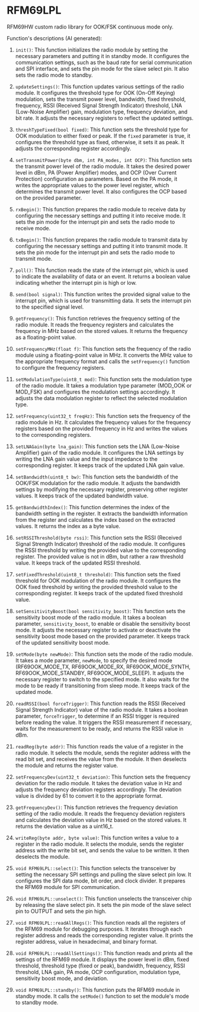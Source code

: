 # RFM69LPL
RFM69HW custom radio library for OOK/FSK continuous mode only.

Function's descriptions (AI generated): 

1. `init()`: This function initializes the radio module by setting the necessary parameters and putting it in standby mode. It configures the communication settings, such as the baud rate for serial communication and SPI interface, and sets the pin mode for the slave select pin. It also sets the radio mode to standby.

2. `updateSettings()`: This function updates various settings of the radio module. It configures the threshold type for OOK (On-Off Keying) modulation, sets the transmit power level, bandwidth, fixed threshold, frequency, RSSI (Received Signal Strength Indicator) threshold, LNA (Low-Noise Amplifier) gain, modulation type, frequency deviation, and bit rate. It adjusts the necessary registers to reflect the updated settings.

3. `threshTypeFixed(bool fixed)`: This function sets the threshold type for OOK modulation to either fixed or peak. If the `fixed` parameter is true, it configures the threshold type as fixed, otherwise, it sets it as peak. It adjusts the corresponding register accordingly.

4. `setTransmitPower(byte dbm, int PA_modes, int OCP)`: This function sets the transmit power level of the radio module. It takes the desired power level in dBm, PA (Power Amplifier) modes, and OCP (Over Current Protection) configuration as parameters. Based on the PA mode, it writes the appropriate values to the power level register, which determines the transmit power level. It also configures the OCP based on the provided parameter.

5. `rxBegin()`: This function prepares the radio module to receive data by configuring the necessary settings and putting it into receive mode. It sets the pin mode for the interrupt pin and sets the radio mode to receive mode.

6. `txBegin()`: This function prepares the radio module to transmit data by configuring the necessary settings and putting it into transmit mode. It sets the pin mode for the interrupt pin and sets the radio mode to transmit mode.

7. `poll()`: This function reads the state of the interrupt pin, which is used to indicate the availability of data or an event. It returns a boolean value indicating whether the interrupt pin is high or low.

8. `send(bool signal)`: This function writes the provided signal value to the interrupt pin, which is used for transmitting data. It sets the interrupt pin to the specified signal level.

9. `getFrequency()`: This function retrieves the frequency setting of the radio module. It reads the frequency registers and calculates the frequency in MHz based on the stored values. It returns the frequency as a floating-point value.

10. `setFrequencyMHz(float f)`: This function sets the frequency of the radio module using a floating-point value in MHz. It converts the MHz value to the appropriate frequency format and calls the `setFrequency()` function to configure the frequency registers.

11. `setModulationType(uint8_t mod)`: This function sets the modulation type of the radio module. It takes a modulation type parameter (MOD_OOK or MOD_FSK) and configures the modulation settings accordingly. It adjusts the data modulation register to reflect the selected modulation type.

12. `setFrequency(uint32_t freqHz)`: This function sets the frequency of the radio module in Hz. It calculates the frequency values for the frequency registers based on the provided frequency in Hz and writes the values to the corresponding registers.

13. `setLNAGain(byte lna_gain)`: This function sets the LNA (Low-Noise Amplifier) gain of the radio module. It configures the LNA settings by writing the LNA gain value and the input impedance to the corresponding register. It keeps track of the updated LNA gain value.

14. `setBandwidth(uint8_t bw)`: This function sets the bandwidth of the OOK/FSK modulation for the radio module. It adjusts the bandwidth settings by modifying the necessary register, preserving other register values. It keeps track of the updated bandwidth value.

15. `getBandwidthIndex()`: This function determines the index of the bandwidth setting in the register. It extracts the bandwidth information from the register and calculates the index based on the extracted values. It returns the index as a byte value.

16. `setRSSIThreshold(byte rssi)`: This function sets the RSSI (Received Signal Strength Indicator) threshold of the radio module. It configures the RSSI threshold by writing the provided value to the corresponding register. The provided value is not in dBm, but rather a raw threshold value. It keeps track of the updated RSSI threshold.

17. `setFixedThreshold(uint8_t threshold)`: This function sets the fixed threshold for OOK modulation of the radio module. It configures the OOK fixed threshold by writing the provided threshold value to the corresponding register. It keeps track of the updated fixed threshold value.

18. `setSensitivityBoost(bool sensitivity_boost)`: This function sets the sensitivity boost mode of the radio module. It takes a boolean parameter, `sensitivity_boost`, to enable or disable the sensitivity boost mode. It adjusts the necessary register to activate or deactivate the sensitivity boost mode based on the provided parameter. It keeps track of the updated sensitivity boost mode.

19. `setMode(byte newMode)`: This function sets the mode of the radio module. It takes a mode parameter, `newMode`, to specify the desired mode (RF69OOK_MODE_TX, RF69OOK_MODE_RX, RF69OOK_MODE_SYNTH, RF69OOK_MODE_STANDBY, RF69OOK_MODE_SLEEP). It adjusts the necessary register to switch to the specified mode. It also waits for the mode to be ready if transitioning from sleep mode. It keeps track of the updated mode.

20. `readRSSI(bool forceTrigger)`: This function reads the RSSI (Received Signal Strength Indicator) value of the radio module. It takes a boolean parameter, `forceTrigger`, to determine if an RSSI trigger is required before reading the value. It triggers the RSSI measurement if necessary, waits for the measurement to be ready, and returns the RSSI value in dBm.

21. `readReg(byte addr)`: This function reads the value of a register in the radio module. It selects the module, sends the register address with the read bit set, and receives the value from the module. It then deselects the module and returns the register value.

22. `setFrequencyDev(uint32_t deviation)`: This function sets the frequency deviation for the radio module. It takes the deviation value in Hz and adjusts the frequency deviation registers accordingly. The deviation value is divided by 61 to convert it to the appropriate format.

23. `getFrequencyDev()`: This function retrieves the frequency deviation setting of the radio module. It reads the frequency deviation registers and calculates the deviation value in Hz based on the stored values. It returns the deviation value as a uint16_t.

24. `writeReg(byte addr, byte value)`: This function writes a value to a register in the radio module. It selects the module, sends the register address with the write bit set, and sends the value to be written. It then deselects the module.
    
25. `void RFM69LPL::select()`: This function selects the transceiver by setting the necessary SPI settings and pulling the slave select pin low. It configures the SPI data mode, bit order, and clock divider. It prepares the RFM69 module for SPI communication.

26. `void RFM69LPL::unselect()`: This function unselects the transceiver chip by releasing the slave select pin. It sets the pin mode of the slave select pin to OUTPUT and sets the pin high.

27. `void RFM69LPL::readAllRegs()`: This function reads all the registers of the RFM69 module for debugging purposes. It iterates through each register address and reads the corresponding register value. It prints the register address, value in hexadecimal, and binary format.

28. `void RFM69LPL::readAllSettings()`: This function reads and prints all the settings of the RFM69 module. It displays the power level in dBm, fixed threshold, threshold type (fixed or peak), bandwidth, frequency, RSSI threshold, LNA gain, PA mode, OCP configuration, modulation type, sensitivity boost mode, and deviation.

29. `void RFM69LPL::standby()`: This function puts the RFM69 module in standby mode. It calls the `setMode()` function to set the module's mode to standby mode.


